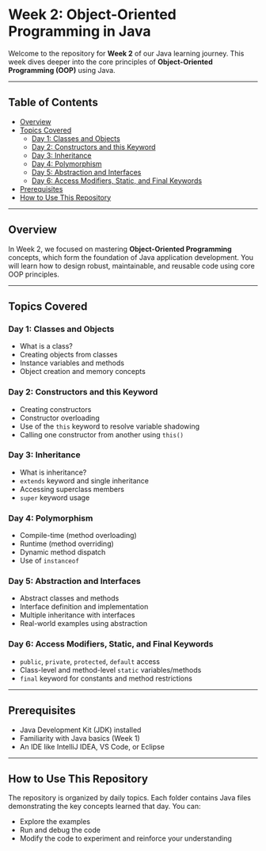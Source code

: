 # Week 2: Object-Oriented Programming in Java

Welcome to the repository for **Week 2** of our Java learning journey. This week dives deeper into the core principles of **Object-Oriented Programming (OOP)** using Java.

---

## Table of Contents
- [Overview](#overview)
- [Topics Covered](#topics-covered)
  - [Day 1: Classes and Objects](#day-1-classes-and-objects)
  - [Day 2: Constructors and this Keyword](#day-2-constructors-and-this-keyword)
  - [Day 3: Inheritance](#day-3-inheritance)
  - [Day 4: Polymorphism](#day-4-polymorphism)
  - [Day 5: Abstraction and Interfaces](#day-5-abstraction-and-interfaces)
  - [Day 6: Access Modifiers, Static, and Final Keywords](#day-6-access-modifiers-static-and-final-keywords)
- [Prerequisites](#prerequisites)
- [How to Use This Repository](#how-to-use-this-repository)

---

## Overview

In Week 2, we focused on mastering **Object-Oriented Programming** concepts, which form the foundation of Java application development. You will learn how to design robust, maintainable, and reusable code using core OOP principles.

---

## Topics Covered

### Day 1: Classes and Objects
- What is a class?
- Creating objects from classes
- Instance variables and methods
- Object creation and memory concepts

### Day 2: Constructors and this Keyword
- Creating constructors
- Constructor overloading
- Use of the `this` keyword to resolve variable shadowing
- Calling one constructor from another using `this()`

### Day 3: Inheritance
- What is inheritance?
- `extends` keyword and single inheritance
- Accessing superclass members
- `super` keyword usage

### Day 4: Polymorphism
- Compile-time (method overloading)
- Runtime (method overriding)
- Dynamic method dispatch
- Use of `instanceof`

### Day 5: Abstraction and Interfaces
- Abstract classes and methods
- Interface definition and implementation
- Multiple inheritance with interfaces
- Real-world examples using abstraction

### Day 6: Access Modifiers, Static, and Final Keywords
- `public`, `private`, `protected`, `default` access
- Class-level and method-level `static` variables/methods
- `final` keyword for constants and method restrictions

---

## Prerequisites
- Java Development Kit (JDK) installed
- Familiarity with Java basics (Week 1)
- An IDE like IntelliJ IDEA, VS Code, or Eclipse

---

## How to Use This Repository

The repository is organized by daily topics. Each folder contains Java files demonstrating the key concepts learned that day. You can:

- Explore the examples
- Run and debug the code
- Modify the code to experiment and reinforce your understanding
